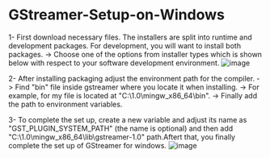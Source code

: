# GStreamer-Setup-on-Windows

 1- First download necessary files. The installers are split into runtime and development packages. For development, you will want to install both packages.
 -> Choose one of the options from installer types which is shown below with respect to your software development environment.
 ![image](https://github.com/IsaErayy/GStreamer-Setup-on-Windows/assets/162883392/6cbea321-6f55-4ed6-95ac-f3a64042df17)

2- After installing packaging adjust the environment path for the compiler.
 -> Find "bin" file inside gstreamer where you locate it when installing.
 -> For example, for my file is located at "C:\1.0\mingw_x86_64\bin".
 -> Finally add the path to environment variables. 
 
3- To complete the set up, create a new variable and adjust its name as "GST_PLUGIN_SYSTEM_PATH" (the name is optional) and then add "C:\1.0\mingw_x86_64\lib\gstreamer-1.0" path.Aftert that,
you finally complete the set up of GStreamer for windows. 
![image](https://github.com/IsaErayy/GStreamer-Setup-on-Windows/assets/162883392/132cafd8-af8f-4073-97cf-299b157ef232)


